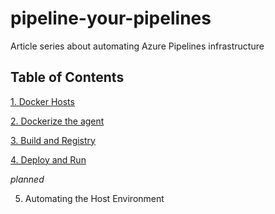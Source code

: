 # pipeline-your-pipelines
Article series about automating Azure Pipelines infrastructure

## Table of Contents

[1. Docker Hosts](./doc/1-Hosts.md)

[2. Dockerize the agent](./doc/2-Docker.md)

[3. Build and Registry](./doc/3-Build.md)

[4. Deploy and Run](./doc/4-Deploy.md)

_planned_

5. Automating the Host Environment[](./doc/5-Automating.md)